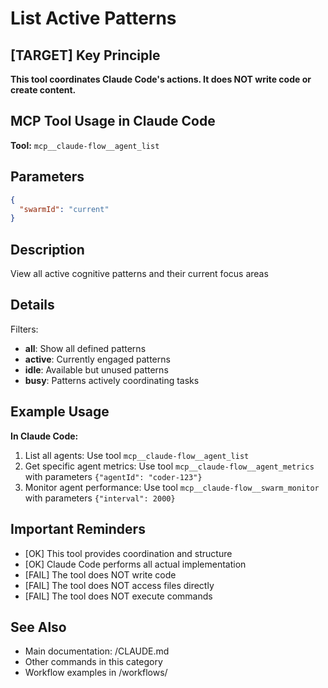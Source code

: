 # List Active Patterns

## [TARGET] Key Principle
**This tool coordinates Claude Code's actions. It does NOT write code or create content.**

## MCP Tool Usage in Claude Code

**Tool:** `mcp__claude-flow__agent_list`

## Parameters
```json
{
  "swarmId": "current"
}
```

## Description
View all active cognitive patterns and their current focus areas

## Details
Filters:
- **all**: Show all defined patterns
- **active**: Currently engaged patterns
- **idle**: Available but unused patterns
- **busy**: Patterns actively coordinating tasks

## Example Usage

**In Claude Code:**
1. List all agents: Use tool `mcp__claude-flow__agent_list`
2. Get specific agent metrics: Use tool `mcp__claude-flow__agent_metrics` with parameters `{"agentId": "coder-123"}`
3. Monitor agent performance: Use tool `mcp__claude-flow__swarm_monitor` with parameters `{"interval": 2000}`

## Important Reminders
- [OK] This tool provides coordination and structure
- [OK] Claude Code performs all actual implementation
- [FAIL] The tool does NOT write code
- [FAIL] The tool does NOT access files directly
- [FAIL] The tool does NOT execute commands

## See Also
- Main documentation: /CLAUDE.md
- Other commands in this category
- Workflow examples in /workflows/
